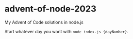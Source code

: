 # advent-of-node-2023
My Advent of Code solutions in node.js

Start whatever day you want with `node index.js {dayNumber}`.
